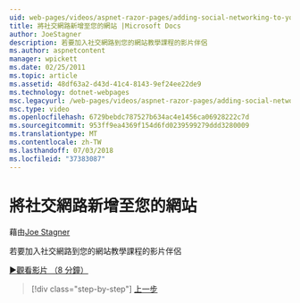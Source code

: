 ```yaml
---
uid: web-pages/videos/aspnet-razor-pages/adding-social-networking-to-your-website
title: 將社交網路新增至您的網站 |Microsoft Docs
author: JoeStagner
description: 若要加入社交網路到您的網站教學課程的影片伴侶
ms.author: aspnetcontent
manager: wpickett
ms.date: 02/25/2011
ms.topic: article
ms.assetid: 48df63a2-d43d-41c4-8143-9ef24ee22de9
ms.technology: dotnet-webpages
msc.legacyurl: /web-pages/videos/aspnet-razor-pages/adding-social-networking-to-your-website
msc.type: video
ms.openlocfilehash: 6729bebdc787527b634ac4e1456ca06928222c7d
ms.sourcegitcommit: 953ff9ea4369f154d6fd0239599279ddd3280009
ms.translationtype: MT
ms.contentlocale: zh-TW
ms.lasthandoff: 07/03/2018
ms.locfileid: "37383087"
---
```

<a name="adding-social-networking-to-your-website"></a>將社交網路新增至您的網站
====================
藉由[Joe Stagner](https://github.com/JoeStagner)

若要加入社交網路到您的網站教學課程的影片伴侶

[&#9654;觀看影片 （8 分鐘）](https://channel9.msdn.com/Blogs/ASP-NET-Site-Videos/adding-social-networking-to-your-website)

> [!div class="step-by-step"]
> [上一步](adding-search-to-your-web-site.md)
